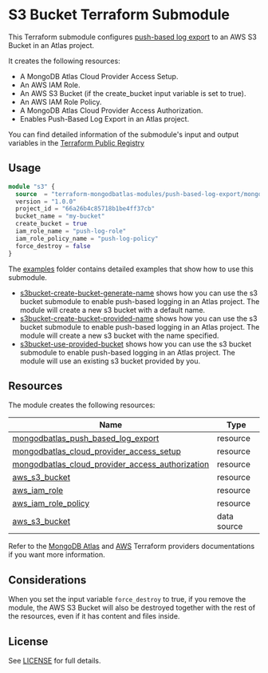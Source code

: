 # S3 Bucket Terraform Submodule

This Terraform submodule configures [push-based log export](https://www.mongodb.com/docs/atlas/push-logs/) to an AWS S3 Bucket in an Atlas project. 

It creates the following resources:

- A MongoDB Atlas Cloud Provider Access Setup.
- An AWS IAM Role.
- An AWS S3 Bucket (if the create_bucket input variable is set to true).
- An AWS IAM Role Policy.
- A MongoDB Atlas Cloud Provider Access Authorization.
- Enables Push-Based Log Export in an Atlas project.

You can find detailed information of the submodule's input and output variables in the [Terraform Public Registry](https://registry.terraform.io/modules/terraform-mongodbatlas-modules/push-based-log-export/mongodbatlas/latest/submodules/s3-bucket)

## Usage 

```terraform
module "s3" {
  source  = "terraform-mongodbatlas-modules/push-based-log-export/mongodbatlas//modules/s3-bucket"
  version = "1.0.0"
  project_id = "66a26b4c85718b1be4ff37cb"
  bucket_name = "my-bucket"
  create_bucket = true
  iam_role_name = "push-log-role"
  iam_role_policy_name = "push-log-policy"
  force_destroy = false
}
```

The [examples](https://github.com/terraform-mongodbatlas-modules/terraform-mongodbatlas-push-based-log-export/tree/main/examples) folder contains detailed examples that show how to use this submodule.

- [s3bucket-create-bucket-generate-name](https://github.com/terraform-mongodbatlas-modules/terraform-mongodbatlas-push-based-log-export/tree/main/examples/s3bucket-create-bucket-generate-name) shows how you can use the s3 bucket submodule to enable push-based logging in an Atlas project. The module will create a new s3 bucket with a default name.
- [s3bucket-create-bucket-provided-name](https://github.com/terraform-mongodbatlas-modules/terraform-mongodbatlas-push-based-log-export/tree/main/examples/s3bucket-create-bucket-provided-name) shows how you can use the s3 bucket submodule to enable push-based logging in an Atlas project. The module will create a new s3 bucket with the name specified.
- [s3bucket-use-provided-bucket](https://github.com/terraform-mongodbatlas-modules/terraform-mongodbatlas-push-based-log-export/tree/main/examples/s3bucket-use-provided-bucket) shows how you can use the s3 bucket submodule to enable push-based logging in an Atlas project. The module will use an existing s3 bucket provided by you.

## Resources

The module creates the following resources:

| Name | Type |
|------|------|
| [mongodbatlas_push_based_log_export](https://registry.terraform.io/providers/mongodb/mongodbatlas/latest/docs/resources/push_based_log_export) | resource |
| [mongodbatlas_cloud_provider_access_setup](https://registry.terraform.io/providers/mongodb/mongodbatlas/latest/docs/resources/cloud_provider_access#mongodbatlas_cloud_provider_access_setup) | resource |
| [mongodbatlas_cloud_provider_access_authorization](https://registry.terraform.io/providers/mongodb/mongodbatlas/latest/docs/resources/cloud_provider_access#mongodbatlas_cloud_provider_access_authorization) | resource |
| [aws_s3_bucket](https://registry.terraform.io/providers/hashicorp/aws/latest/docs/resources/s3_bucket) | resource |
| [aws_iam_role](https://registry.terraform.io/providers/hashicorp/aws/latest/docs/resources/iam_role) | resource |
| [aws_iam_role_policy](https://registry.terraform.io/providers/hashicorp/aws/latest/docs/resources/iam_role_policy) | resource |
| [aws_s3_bucket](https://registry.terraform.io/providers/hashicorp/aws/latest/docs/data-sources/s3_bucket) | data source | resource |

Refer to the [MongoDB Atlas](https://registry.terraform.io/providers/mongodb/mongodbatlas/latest/docs) and [AWS](https://registry.terraform.io/providers/hashicorp/aws/latest/docs) Terraform providers documentations if you want more information.

## Considerations

When you set the input variable `force_destroy` to true, if you remove the module, the AWS S3 Bucket will also be destroyed together with the rest of the resources, even if it has content and files inside.


## License

See [LICENSE](https://github.com/terraform-mongodbatlas-modules/terraform-mongodbatlas-push-based-log-export/blob/main/LICENSE) for full details.
